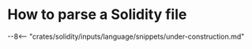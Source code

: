 # How to parse a Solidity file

--8<-- "crates/solidity/inputs/language/snippets/under-construction.md"

